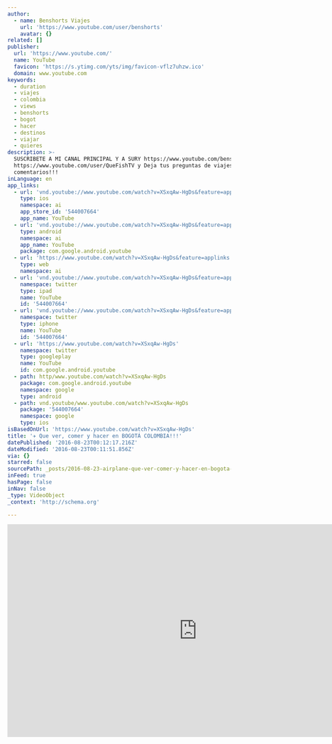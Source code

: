 ```yaml
---
author:
  - name: Benshorts Viajes
    url: 'https://www.youtube.com/user/benshorts'
    avatar: {}
related: []
publisher:
  url: 'https://www.youtube.com/'
  name: YouTube
  favicon: 'https://s.ytimg.com/yts/img/favicon-vflz7uhzw.ico'
  domain: www.youtube.com
keywords:
  - duration
  - viajes
  - colombia
  - views
  - benshorts
  - bogot
  - hacer
  - destinos
  - viajar
  - quieres
description: >-
  SUSCRIBETE A MI CANAL PRINCIPAL Y A SURY https://www.youtube.com/benshortstuff
  https://www.youtube.com/user/QueFishTV y Deja tus preguntas de viajes en los
  comentarios!!!
inLanguage: en
app_links:
  - url: 'vnd.youtube://www.youtube.com/watch?v=XSxqAw-HgDs&feature=applinks'
    type: ios
    namespace: ai
    app_store_id: '544007664'
    app_name: YouTube
  - url: 'vnd.youtube://www.youtube.com/watch?v=XSxqAw-HgDs&feature=applinks'
    type: android
    namespace: ai
    app_name: YouTube
    package: com.google.android.youtube
  - url: 'https://www.youtube.com/watch?v=XSxqAw-HgDs&feature=applinks'
    type: web
    namespace: ai
  - url: 'vnd.youtube://www.youtube.com/watch?v=XSxqAw-HgDs&feature=applinks'
    namespace: twitter
    type: ipad
    name: YouTube
    id: '544007664'
  - url: 'vnd.youtube://www.youtube.com/watch?v=XSxqAw-HgDs&feature=applinks'
    namespace: twitter
    type: iphone
    name: YouTube
    id: '544007664'
  - url: 'https://www.youtube.com/watch?v=XSxqAw-HgDs'
    namespace: twitter
    type: googleplay
    name: YouTube
    id: com.google.android.youtube
  - path: http/www.youtube.com/watch?v=XSxqAw-HgDs
    package: com.google.android.youtube
    namespace: google
    type: android
  - path: vnd.youtube/www.youtube.com/watch?v=XSxqAw-HgDs
    package: '544007664'
    namespace: google
    type: ios
isBasedOnUrl: 'https://www.youtube.com/watch?v=XSxqAw-HgDs'
title: '✈ Que ver, comer y hacer en BOGOTÁ COLOMBIA!!!'
datePublished: '2016-08-23T00:12:17.216Z'
dateModified: '2016-08-23T00:11:51.856Z'
via: {}
starred: false
sourcePath: _posts/2016-08-23-airplane-que-ver-comer-y-hacer-en-bogota-colombia.md
inFeed: true
hasPage: false
inNav: false
_type: VideoObject
_context: 'http://schema.org'

---
```

<iframe src="https://cdn.embedly.com/widgets/media.html?src=https%3A%2F%2Fwww.youtube.com%2Fembed%2FXSxqAw-HgDs%3Ffeature%3Doembed&amp;url=http%3A%2F%2Fwww.youtube.com%2Fwatch%3Fv%3DXSxqAw-HgDs&amp;image=https%3A%2F%2Fi.ytimg.com%2Fvi%2FXSxqAw-HgDs%2Fhqdefault.jpg&amp;key=b7d04c9b404c499eba89ee7072e1c4f7&amp;type=text%2Fhtml&amp;schema=youtube" width="854" height="480" scrolling="no" frameborder="0" allowfullscreen="" style=""></iframe>